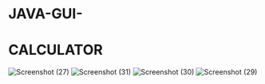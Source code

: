 # JAVA-GUI-
# CALCULATOR
![Screenshot (27)](https://user-images.githubusercontent.com/59595534/97033653-4f47c480-1581-11eb-9d96-2d989c05030a.png)
![Screenshot (31)](https://user-images.githubusercontent.com/59595534/97034737-fe38d000-1582-11eb-84b2-150feef58eaf.png)
![Screenshot (30)](https://user-images.githubusercontent.com/59595534/97034729-fc6f0c80-1582-11eb-8ef4-5fb9cf35626e.png)
![Screenshot (29)](https://user-images.githubusercontent.com/59595534/97034724-faa54900-1582-11eb-8406-3b212aa0474d.png)

